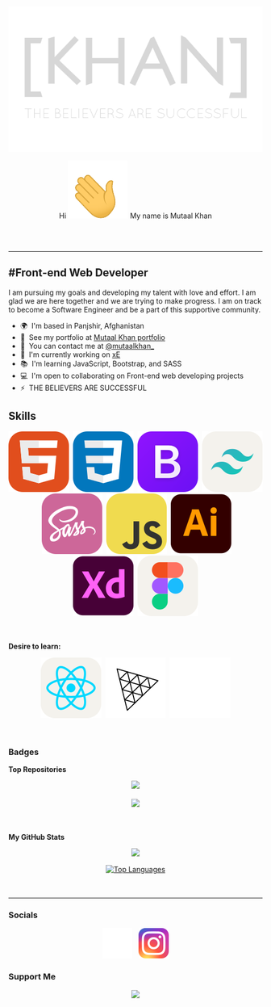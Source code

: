 <!--  Bismallah -->
<!--
    [KHAN] header title - ([KHAN]-poster png)
    A transparent banner - position is center
    Link to: Portfolio
-->
[<p align="center"><img alt="[KHAN] Header png" width="auto" src="https://github.com/mutaal-khan/mutaal-khan/blob/main/src/images/png/readme_header.png" /></p>](https://www.mutaal-khan.github.io/khan-portfolio/)


<p align="center">Hi <img alt="hi gif" width="auto" src="https://github.com/mutaal-khan/mutaal-khan/blob/main/src/images/gif/hi.gif"/> My name is Mutaal Khan
</p>
<br>
<br>

-----------------------

#Front-end Web Developer
-

I am pursuing my goals and developing my talent with love and effort. I am glad we are here together and we are trying to make progress. I am on track to become a Software Engineer and be a part of this supportive community.

* 🌍  I'm based in Panjshir, Afghanistan
* 👔  See my portfolio at [Mutaal Khan portfolio](http://www.mutaal-khan.github.io/portfolio/)
* 📧  You can contact me at [@mutaalkhan_](http://www.instagram.com/mutaalkhan_)
* 🚀  I'm currently working on [xE](http://www.mutaal-khan.github.io/xE/)
* 📚  I'm learning JavaScript, Bootstrap, and SASS
* 💻  I'm open to collaborating on Front-end web developing projects
* ⚡   THE BELIEVERS ARE SUCCESSFUL

## Skills

<p align="center">
<img alt="HTML" width="auto" src="https://github.com/mutaal-khan/mutaal-khan/blob/main/src/images/svg/html-new.svg" />&nbsp;
<img alt="CSS" width="auto" src="https://github.com/mutaal-khan/mutaal-khan/blob/main/src/images/svg/css.svg" />&nbsp;
<img alt="Bootstrap" width="auto" src="https://github.com/mutaal-khan/mutaal-khan/blob/main/src/images/svg/bootstrap.svg" />&nbsp;
<img alt="TailwindCSS" width="auto" src="https://github.com/mutaal-khan/mutaal-khan/blob/main/src/images/svg/tailwindcss-light.svg" />&nbsp;
<img alt="SASS" width="auto" src="https://github.com/mutaal-khan/mutaal-khan/blob/main/src/images/svg/sass.svg" />&nbsp;
<img alt="JavaScript" width="auto" src="https://github.com/mutaal-khan/mutaal-khan/blob/main/src/images/svg/javascript.svg" />&nbsp;
<img alt="Adobe Illustrator" width="auto" src="https://github.com/mutaal-khan/mutaal-khan/blob/main/src/images/svg/adobe-illustrator.svg" />&nbsp;
<img alt="Adobe XD" width="auto" src="https://github.com/mutaal-khan/mutaal-khan/blob/main/src/images/svg/adobe-xd.svg" />&nbsp;
<img alt="Figma" width="auto" src="https://github.com/mutaal-khan/mutaal-khan/blob/main/src/images/svg/figma-light.svg" />
<br>
<br>
<br>
</p>

<b>Desire to learn:</b>
<p align="center">
<img alt="react" width="auto" src="https://github.com/mutaal-khan/mutaal-khan/blob/main/src/images/svg/react-light.svg" />&nbsp;
<img alt="threejs" width="auto" src="https://github.com/mutaal-khan/mutaal-khan/blob/main/src/images/svg/threejs-light.svg" />&nbsp;
<img alt="webgl" width="auto" src="https://github.com/mutaal-khan/mutaal-khan/blob/main/src/images/svg/webgl.svg" />
</p>
<br>

### Badges
<b>Top Repositories</b>

<!--
    xE
-->
<p align="center">
<a href="https://github.com/mutaal-khan/xE"><img src="https://github-readme-stats.vercel.app/api/pin/?username=mutaal-khan&repo=xE&title_color=0891b2&text_color=ffffff&icon_color=0891b2&bg_color=1c1917&hide_border=true&locale=en" /></a>
<br>
<br>
<!--
    DivTool
-->
<a href="https://github.com/mutaal-khan/DivTool"><img src="https://github-readme-stats.vercel.app/api/pin/?username=mutaal-khan&repo=DivTool&title_color=0891b2&text_color=ffffff&icon_color=0891b2&bg_color=1c1917&hide_border=true&locale=en" /></a>
<br>
<br>
<br>
</p>

<b>My GitHub Stats</b>
<p align="center">
<a href="http://www.github.com/mutaal-khan"><img src="https://github-readme-streak-stats.herokuapp.com/?user=mutaal-khan&stroke=ffffff&background=1c1917&ring=0891b2&fire=0891b2&currStreakNum=ffffff&currStreakLabel=0891b2&sideNums=ffffff&sideLabels=ffffff&dates=ffffff&hide_border=true" /></a>
</p>

<p align="center">
<a href="https://github.com/mutaal-khan"><img src="https://github-readme-stats.vercel.app/api/top-langs/?username=mutaal-khan&langs_count=10&title_color=0891b2&text_color=ffffff&icon_color=0891b2&bg_color=1c1917&hide_border=true&locale=en&custom_title=Top%20%Languages" alt="Top Languages" /></a>
<br>
<br>
<br>
</p>


-----------------------

### Socials
<p align="center"> 
<a href="https://www.threads.net/mutaalkhan_"><img alt="Threads" width="auto" src="https://github.com/mutaal-khan/mutaal-khan/blob/main/src/images/svg/threads.svg" /></a>&nbsp;&nbsp;&nbsp;<a href="https://www.instagram.com/mutaalkhan_"><img alt="Instagram" width="auto" src="https://github.com/mutaal-khan/mutaal-khan/blob/main/src/images/svg/instagram.svg" /></a>
<!-- &nbsp;&nbsp;&nbsp;<a href="https://www.facebook.com/mutaalkhan_"><img alt="Facebook" width="auto" src="https://github.com/mutaal-khan/mutaal-khan/blob/main/src/images/svg/facebook.svg" /></a> -->
</p>

### Support Me
<p align="center">
<a href="https://www.buymeacoffee.com/mutaal.khan"><img src="https://cdn.buymeacoffee.com/buttons/v2/default-yellow.png" width="200" /></a>
</p>

